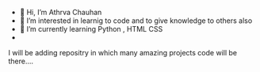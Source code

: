 - 👋 Hi, I’m Athrva Chauhan
- 👀 I’m interested in learnig to code and to give knowledge to others also
- 🌱 I’m currently learning Python , HTML CSS
- 
I will be adding repositry in which many amazing projects code will be there....

